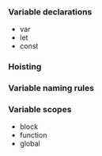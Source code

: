 ### Variable declarations

- var
- let
- const

### Hoisting

### Variable naming rules

### Variable scopes

- block
- function
- global

